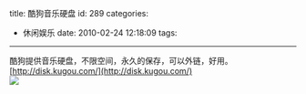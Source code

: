 title: 酷狗音乐硬盘
id: 289
categories:
  - 休闲娱乐
date: 2010-02-24 12:18:09
tags:
---

酷狗提供音乐硬盘，不限空间，永久的保存，可以外链，好用。
</br>[http://disk.kugou.com/](http://disk.kugou.com/)
</br>[![](http://m2.img.libdd.com/farm3/174/CA8AA0A8C4DD2BF56EC8AE21C1E10FAE_200_80.PNG)</img>](http://disk.kugou.com/player/listid/2/0/default/200/C4A8A928B997F02E/mini.swf)